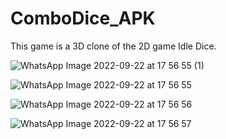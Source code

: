 # ComboDice_APK

This game is a 3D clone of the 2D game Idle Dice.


![WhatsApp Image 2022-09-22 at 17 56 55 (1)](https://user-images.githubusercontent.com/76611569/191781909-14cf837f-4d00-42bf-9013-11c5ad1a1bcd.jpeg)

![WhatsApp Image 2022-09-22 at 17 56 55](https://user-images.githubusercontent.com/76611569/191781928-3641404d-9ea1-402f-bd4a-ac19381dd83b.jpeg)

![WhatsApp Image 2022-09-22 at 17 56 56](https://user-images.githubusercontent.com/76611569/191782002-4fbaf771-8a22-4289-9f66-3e1d3f585ab8.jpeg)

![WhatsApp Image 2022-09-22 at 17 56 57](https://user-images.githubusercontent.com/76611569/191782008-0b2fb402-8305-48d8-b64a-637f1341b3eb.jpeg)
